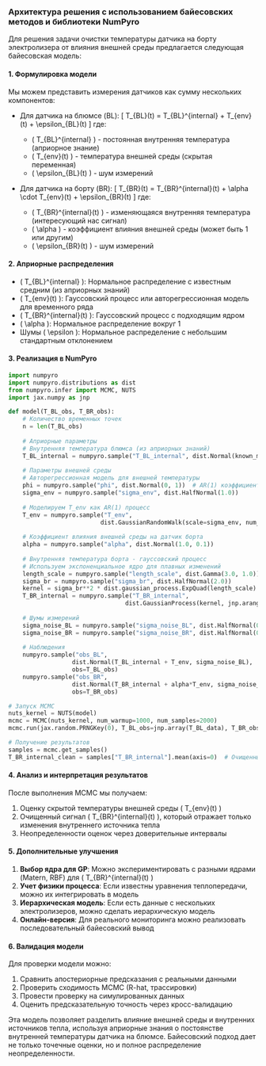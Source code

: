 ### Архитектура решения с использованием байесовских методов и библиотеки NumPyro

Для решения задачи очистки температуры датчика на борту электролизера от влияния внешней среды предлагается следующая байесовская модель:

#### 1. Формулировка модели

Мы можем представить измерения датчиков как сумму нескольких компонентов:

- Для датчика на блюмсе (BL):
  \[ T_{BL}(t) = T_{BL}^{internal} + T_{env}(t) + \epsilon_{BL}(t) \]
  где:
  - \( T_{BL}^{internal} \) - постоянная внутренняя температура (априорное знание)
  - \( T_{env}(t) \) - температура внешней среды (скрытая переменная)
  - \( \epsilon_{BL}(t) \) - шум измерений

- Для датчика на борту (BR):
  \[ T_{BR}(t) = T_{BR}^{internal}(t) + \alpha \cdot T_{env}(t) + \epsilon_{BR}(t) \]
  где:
  - \( T_{BR}^{internal}(t) \) - изменяющаяся внутренняя температура (интересующий нас сигнал)
  - \( \alpha \) - коэффициент влияния внешней среды (может быть 1 или другим)
  - \( \epsilon_{BR}(t) \) - шум измерений

#### 2. Априорные распределения

- \( T_{BL}^{internal} \): Нормальное распределение с известным средним (из априорных знаний)
- \( T_{env}(t) \): Гауссовский процесс или авторегрессионная модель для временного ряда
- \( T_{BR}^{internal}(t) \): Гауссовский процесс с подходящим ядром
- \( \alpha \): Нормальное распределение вокруг 1
- Шумы \( \epsilon \): Нормальное распределение с небольшим стандартным отклонением

#### 3. Реализация в NumPyro

```python
import numpyro
import numpyro.distributions as dist
from numpyro.infer import MCMC, NUTS
import jax.numpy as jnp

def model(T_BL_obs, T_BR_obs):
    # Количество временных точек
    n = len(T_BL_obs)
    
    # Априорные параметры
    # Внутренняя температура блюмса (из априорных знаний)
    T_BL_internal = numpyro.sample("T_BL_internal", dist.Normal(known_mean, known_std))
    
    # Параметры внешней среды
    # Авторегрессионная модель для внешней температуры
    phi = numpyro.sample("phi", dist.Normal(0, 1))  # AR(1) коэффициент
    sigma_env = numpyro.sample("sigma_env", dist.HalfNormal(1.0))
    
    # Моделируем T_env как AR(1) процесс
    T_env = numpyro.sample("T_env", 
                          dist.GaussianRandomWalk(scale=sigma_env, num_steps=n-1))
    
    # Коэффициент влияния внешней среды на датчик борта
    alpha = numpyro.sample("alpha", dist.Normal(1.0, 0.1))
    
    # Внутренняя температура борта - гауссовский процесс
    # Используем экспоненциальное ядро для плавных изменений
    length_scale = numpyro.sample("length_scale", dist.Gamma(3.0, 1.0))
    sigma_br = numpyro.sample("sigma_br", dist.HalfNormal(2.0))
    kernel = sigma_br**2 * dist.gaussian_process.ExpQuad(length_scale)
    T_BR_internal = numpyro.sample("T_BR_internal", 
                                 dist.GaussianProcess(kernel, jnp.arange(n)))
    
    # Шумы измерений
    sigma_noise_BL = numpyro.sample("sigma_noise_BL", dist.HalfNormal(0.5))
    sigma_noise_BR = numpyro.sample("sigma_noise_BR", dist.HalfNormal(0.5))
    
    # Наблюдения
    numpyro.sample("obs_BL", 
                  dist.Normal(T_BL_internal + T_env, sigma_noise_BL),
                  obs=T_BL_obs)
    numpyro.sample("obs_BR", 
                  dist.Normal(T_BR_internal + alpha*T_env, sigma_noise_BR),
                  obs=T_BR_obs)

# Запуск MCMC
nuts_kernel = NUTS(model)
mcmc = MCMC(nuts_kernel, num_warmup=1000, num_samples=2000)
mcmc.run(jax.random.PRNGKey(0), T_BL_obs=jnp.array(T_BL_data), T_BR_obs=jnp.array(T_BR_data))

# Получение результатов
samples = mcmc.get_samples()
T_BR_internal_clean = samples["T_BR_internal"].mean(axis=0)  # Очищенный сигнал
```

#### 4. Анализ и интерпретация результатов

После выполнения MCMC мы получаем:
1. Оценку скрытой температуры внешней среды \( T_{env}(t) \)
2. Очищенный сигнал \( T_{BR}^{internal}(t) \), который отражает только изменения внутреннего источника тепла
3. Неопределенности оценок через доверительные интервалы

#### 5. Дополнительные улучшения

1. **Выбор ядра для GP**: Можно экспериментировать с разными ядрами (Matern, RBF) для \( T_{BR}^{internal}(t) \)
2. **Учет физики процесса**: Если известны уравнения теплопередачи, можно их интегрировать в модель
3. **Иерархическая модель**: Если есть данные с нескольких электролизеров, можно сделать иерархическую модель
4. **Онлайн-версия**: Для реального мониторинга можно реализовать последовательный байесовский вывод

#### 6. Валидация модели

Для проверки модели можно:
1. Сравнить апостериорные предсказания с реальными данными
2. Проверить сходимость MCMC (R-hat, трассировки)
3. Провести проверку на симулированных данных
4. Оценить предсказательную точность через кросс-валидацию

Эта модель позволяет разделить влияние внешней среды и внутренних источников тепла, используя априорные знания о постоянстве внутренней температуры датчика на блюмсе. Байесовский подход дает не только точечные оценки, но и полное распределение неопределенности.